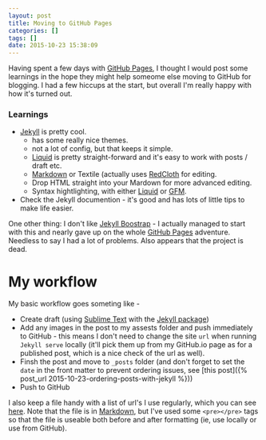 ```yaml
---
layout: post
title: Moving to GitHub Pages
categories: []
tags: []
date: 2015-10-23 15:38:09
---
```


Having spent a few days with [GitHub Pages](https://pages.github.com), I thought I would post some learnings in the hope they might help someome else moving to GitHub for blogging. I had a few hiccups at the start, but overall I'm really happy with how it's turned out.

### Learnings

- [Jekyll](https://jekyllrb.com) is pretty cool.
  - has some really nice themes.
  - not a lot of config, but that keeps it simple.
  - [Liquid](http://liquidmarkup.org) is pretty straight-forward and it's easy to work with posts / draft etc.
  - [Markdown](http://daringfireball.net/projects/markdown/) or Textile (actually uses [RedCloth](http://redcloth.org/hobix.com/textile/) for editing.
  - Drop HTML straight into your Mardown for more advanced editing.
  - Syntax hightlighting, with either [Liquid](http://liquidmarkup.org) or [GFM](https://help.github.com/articles/github-flavored-markdown/).
- Check the Jekyll documention - it's good and has lots of little tips to make life easier.

One other thing: I don't like [Jekyll Boostrap](http://jekyllbootstrap.com) - I actually managed to start with this and nearly gave up on the whole [GitHub Pages](https://pages.github.com) adventure. Needless to say I had a lot of problems. Also appears that the project is dead.

# My workflow

My basic workflow goes someting like -
* Create draft (using [Sublime Text](http://www.sublimetext.com) with the [Jekyll package](https://packagecontrol.io/packages/Jekyll))
* Add any images in the post to my assests folder and push immediately to GitHub - this means I don't need to change the site `url` when running `Jekyll serve` locally (it'll pick them up from my GitHub.io page as for a published post, which is a nice check of the url as well). 
* Finsh the post and move to `_posts` folder (and don't forget to set the `date` in the front matter to prevent ordering issues, see [this post]({% post_url 2015-10-23-ordering-posts-with-jekyll %}))
* Push to GitHub

I also keep a file handy with a list of url's I use regularly, which you can see [here](https://github.com/GianLorenzetto/GianLorenzetto.github.io/blob/master/common_urls.md). Note that the file is in [Markdown](http://daringfireball.net/projects/markdown/), but I've used some `<pre></pre>` tags so that the file is useable both before and after formatting (ie, use locally or use from GitHub). 

